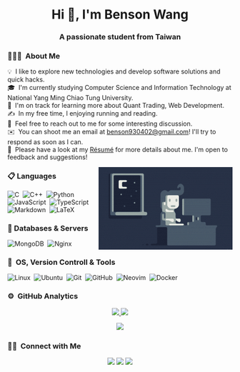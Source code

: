 <h1 align="center">Hi 👋, I'm Benson Wang</h1>
<h3 align="center">A passionate student from Taiwan</h3>

### 👨🏻‍💻 &nbsp;About Me

<!-- 👨‍💻 &nbsp;Working -->
💡 &nbsp;I like to explore new technologies and develop software solutions and quick hacks.\
🎓 &nbsp;I'm currently studying Computer Science and Information Technology at National Yang Ming Chiao Tung University.\
🌱 &nbsp;I'm on track for learning more about Quant Trading, Web Development.\
✍️ &nbsp;In my free time, I enjoying running and reading.\
💬 &nbsp;Feel free to reach out to me for some interesting discussion.\
✉️ &nbsp;You can shoot me an email at benson930402@gmail.com! I'll try to respond as soon as I can.\
📄 &nbsp;Please have a look at my [Résumé](https://github.com/benson0402/CV/blob/main/CV.pdf) for more details about me. I'm open to feedback and suggestions!

<img alt="Night Coding" src="https://raw.githubusercontent.com/AVS1508/AVS1508/master/assets/Night-Coding.gif" align="right"/>

<!--https://github.com/Ileriayo/markdown-badges -->

### 📋 Languages

![C](https://img.shields.io/badge/c-%2300599C.svg?style=for-the-badge&logo=c&logoColor=white)&nbsp;
![C++](https://img.shields.io/badge/c++-%2300599C.svg?style=for-the-badge&logo=c%2B%2B&logoColor=white)&nbsp;
![Python](https://img.shields.io/badge/python-3670A0?style=for-the-badge&logo=python&logoColor=ffdd54)&nbsp;
![JavaScript](https://img.shields.io/badge/javascript-%23323330.svg?style=for-the-badge&logo=javascript&logoColor=%23F7DF1E)&nbsp;
![TypeScript](https://img.shields.io/badge/typescript-%23007ACC.svg?style=for-the-badge&logo=typescript&logoColor=white)
![Markdown](https://img.shields.io/badge/markdown-%23000000.svg?style=for-the-badge&logo=markdown&logoColor=white)&nbsp;
![LaTeX](https://img.shields.io/badge/latex-%23008080.svg?style=for-the-badge&logo=latex&logoColor=white)&nbsp;

### 💾 Databases & Servers

![MongoDB](https://img.shields.io/badge/MongoDB-%234ea94b.svg?style=for-the-badge&logo=mongodb&logoColor=white)&nbsp;
![Nginx](https://img.shields.io/badge/nginx-%23009639.svg?style=for-the-badge&logo=nginx&logoColor=white)&nbsp;


### 🧰 &nbsp;OS, Version Controll & Tools 

![Linux](https://img.shields.io/badge/Linux-FCC624?style=for-the-badge&logo=linux&logoColor=black)&nbsp;
![Ubuntu](https://img.shields.io/badge/Ubuntu-E95420?style=for-the-badge&logo=ubuntu&logoColor=white)&nbsp;
![Git](https://img.shields.io/badge/git-%23F05033.svg?style=for-the-badge&logo=git&logoColor=white)&nbsp;
![GitHub](https://img.shields.io/badge/github-%23121011.svg?style=for-the-badge&logo=github&logoColor=white)&nbsp;
![Neovim](https://img.shields.io/badge/NeoVim-%2357A143.svg?&style=for-the-badge&logo=neovim&logoColor=white)&nbsp;
![Docker](https://img.shields.io/badge/docker-%230db7ed.svg?style=for-the-badge&logo=docker&logoColor=white)&nbsp;

### ⚙️ &nbsp;GitHub Analytics

<p align="center">
  <a href="https://github.com/benson0402">
    <img height="180em" src="https://github-readme-stats-eight-theta.vercel.app/api?username=benson0402&show_icons=true&theme=algolia&include_all_commits=true&count_private=true"/>
  </a>
  <a href="https://github.com/benson0402">
    <img height="180em" src="https://github-readme-stats-eight-theta.vercel.app/api/top-langs/?username=benson0402&layout=compact&langs_count=8&theme=algolia"/>
  </a>
</p>

<p align="center">
  <img height="180em" src="https://github-readme-streak-stats.herokuapp.com/?user=benson0402&theme=dark&hide_border=true"/>
</p>


### 🤝🏻 &nbsp;Connect with Me

<p align="center">
<a href="https://www.linkedin.com/in/benson0402/"><img src="https://img.shields.io/badge/-bensn0402-0077B5?style=flat&logo=Linkedin&logoColor=white"/></a>
<a href="mailto:benson930402@gmail.com"><img src="https://img.shields.io/badge/-Benson%20Wang-D14836?style=flat&logo=Gmail&logoColor=white"/></a>
<a href="https://www.facebook.com/profile.php?id=100006600810724"><img src="https://img.shields.io/badge/-Benson%20Wang-1877F2?style=flat&logo=Facebook&logoColor=white"/></a>
</p>



<!-- ![LeetCode Stats](https://leetcard.jacoblin.cool/benson0402?theme=nord&font=Ubuntu%20Mono&ext=contest) -->
